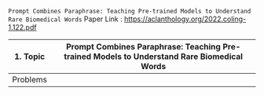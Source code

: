 `Prompt Combines Paraphrase: Teaching Pre-trained Models to Understand Rare Biomedical Words`
Paper Link : https://aclanthology.org/2022.coling-1.122.pdf


| 1. Topic | Prompt Combines Paraphrase: Teaching Pre-trained Models to Understand Rare Biomedical Words |
|-----|--------------------------|
| Problems |